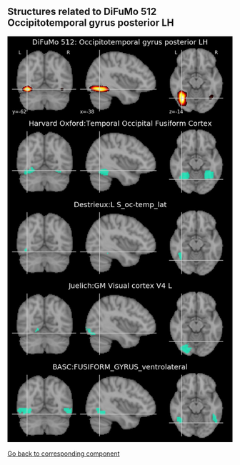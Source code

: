 


## Structures related to DiFuMo 512 Occipitotemporal gyrus posterior LH

![280](280.jpg "Structures related to DiFuMo 512 Occipitotemporal gyrus posterior LH")

[Go back to corresponding component](https://parietal-inria.github.io/DiFuMo/512/html/280.html)
